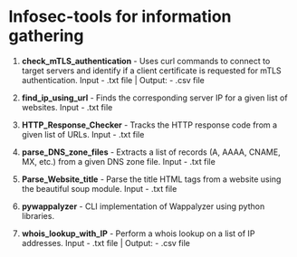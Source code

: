# Infosec-tools for information gathering

1. **check_mTLS_authentication** - Uses curl commands to connect to target servers and identify if a client certificate is requested for mTLS authentication. Input - .txt file | Output: - .csv file

2. **find_ip_using_url** - Finds the corresponding server IP for a given list of websites. Input - .txt file

3. **HTTP_Response_Checker** - Tracks the HTTP response code from a given list of URLs. Input - .txt file

4. **parse_DNS_zone_files** - Extracts a list of records (A, AAAA, CNAME, MX, etc.) from a given DNS zone file. Input - .txt file

5. **Parse_Website_title** - Parse the title HTML tags from a website using the beautiful soup module. Input - .txt file

6. **pywappalyzer** - CLI implementation of Wappalyzer using python libraries.

7. **whois_lookup_with_IP** - Perform a whois lookup on a list of IP addresses. Input - .txt file | Output: - .csv file